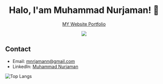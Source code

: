 <p align="center">
 <canvas class="_aarh" height="182" width="182" style="position: absolute; top: -7px; left: -7px; width: 91px; height: 91px;"></canvas>
</p>
<h1 align="center">Halo, I'am Muhammad Nurjaman! 👋</h1>
<p align="center">
  <a href="https://portfolio-phi-flame-86.vercel.app/" target="_blank">
    MY Website Portfolio
   <p align="center">
   <a href="https://www.linkedin.com/in/muhammadnurjaman/">
    <img src="https://skillicons.dev/icons?i=linkedin" />
  </a>
</p>
  </a>
</a> 
</p>

## Contact
- Email: mnrjamann@gmail.com
- LinkedIn: [Muhammad Nurjaman](https://www.linkedin.com/in/your-linkedin)

![Top Langs](https://github-readme-stats.vercel.app/api/top-langs/?username=mnurjaman&hide_progress=true)

